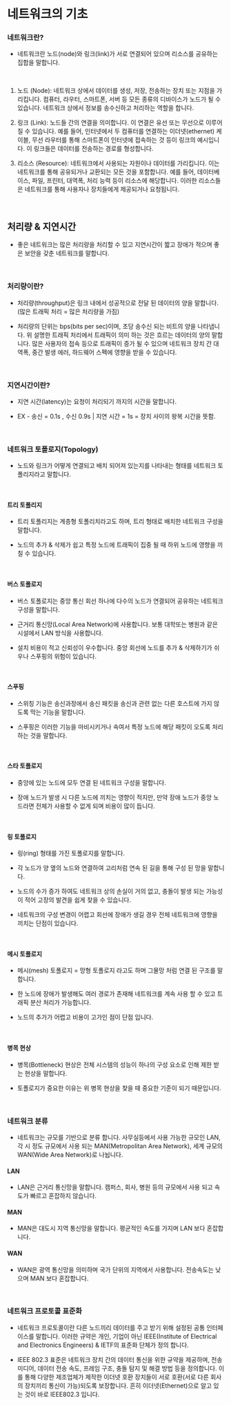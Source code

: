 # 네트워크의 기초

### 네트워크란?

- 네트워크란 노드(node)와 링크(link)가 서로 연결되어 있으며 리소스를 공유하는 집합을 말합니다.

<br>

1. 노드 (Node): 네트워크 상에서 데이터를 생성, 저장, 전송하는 장치 또는 지점을 가리킵니다. 컴퓨터, 라우터, 스마트폰, 서버 등 모든 종류의 디바이스가 노드가 될 수 있습니다. 네트워크 상에서 정보를 송수신하고 처리하는 역할을 합니다.

2. 링크 (Link): 노드들 간의 연결을 의미합니다. 이 연결은 유선 또는 무선으로 이루어질 수 있습니다. 예를 들어, 인터넷에서 두 컴퓨터를 연결하는 이더넷(ethernet) 케이블, 무선 라우터를 통해 스마트폰이 인터넷에 접속하는 것 등이 링크의 예시입니다. 이 링크들은 데이터를 전송하는 경로를 형성합니다.

3. 리소스 (Resource): 네트워크에서 사용되는 자원이나 데이터를 가리킵니다. 이는 네트워크를 통해 공유되거나 교환되는 모든 것을 포함합니다. 예를 들어, 데이터베이스, 파일, 프린터, 대역폭, 처리 능력 등이 리소스에 해당합니다. 이러한 리소스들은 네트워크를 통해 사용자나 장치들에게 제공되거나 요청됩니다.

<br>

## 처리량 & 지연시간

- 좋은 네트워크는 많은 처리량을 처리할 수 있고 지연시간이 짧고 장애가 적으며 좋은 보안을 갖춘 네트워크를 말합니다.

<br>

### 처리량이란?

- 처리량(throughput)은 링크 내에서 성공적으로 전달 된 데이터의 양을 말합니다. (많은 트래픽 처리 = 많은 처리량을 가짐)

- 처리량의 단위는 bps(bits per sec)이며, 초당 송수신 되는 비트의 양을 나타냅니다. 위 설명한 트래픽 처리에서 트래픽이 의미 하는 것은
흐르는 데이터의 양의 말합니다. 많은 사용자의 접속 등으로 트래픽이 증가 될 수 있으며 네트워크 장치 간 대역폭, 중간 발생 에러, 하드웨어 스펙에 영향을 받을 수 있습니다.

<br>

### 지연시간이란? 

- 지연 시간(latency)는 요청이 처리되기 까지의 시간을 말합니다.

- EX - 송신 = 0.1s , 수신 0.9s | 지연 시간 = 1s  = 장치 사이의 왕복 시간을 뜻함.

<br>


### 네트워크 토폴로지(Topology)

- 노드와 링크가 어떻게 연결되고 배치 되어져 있는지를 나타내는 형태를 네트워크 토폴리지라고 말합니다.

<br>

#### 트리 토폴리지

- 트리 토폴리지는 계층형 토폴리치라고도 하며, 트리 형태로 배치한 네트워크 구성을 말합니다.

- 노드의 추가 & 삭제가 쉽고 특정 노드에 트래픽이 집중 될 때 하위 노드에 영향을 끼칠 수 있습니다.

<br>

#### 버스 토폴로지

- 버스 토폴로지는 중앙 통신 회선 하나에 다수의 노드가 연결되어 공유하는 네트워크 구성을 말합니다. 

- 근거리 통신망(Local Area Network)에 사용합니다. 보통 대학또는 병원과 같은 시설에서 LAN 방식을 사용합니다.

- 설치 비용이 적고 신뢰성이 우수합니다. 중앙 회선에 노드를 추가 & 삭제하기가 쉬우나 스푸핑의 위험이 있습니다.

<br>

#### 스푸핑

- 스위칭 기능은 송신과정에서 송신 패킷을 송신과 관련 없는 다른 호스트에 가지 않도록 막는 기능을 말합니다.

- 스푸핑은 이러한 기능을 마비시키거나 속여서 특정 노드에 해당 패킷이 오도록 처리하는 것을 말합니다. 

<br>

#### 스타 토폴로지

- 중앙에 있는 노드에 모두 연결 된 네트워크 구성을 말합니다. 

- 장애 노드가 발생 시 다른 노드에 끼치는 영향이 적지만, 만약 장애 노드가 중앙 노드라면 전체가 사용할 수 없게 되며 비용이 많이 듭니다.

<br>

#### 링 토폴로지

- 링(ring) 형태를 가진 토폴로지를 말합니다. 

- 각 노드가 양 옆의 노드와 연결하여 고리처럼 연속 된 길을 통해 구성 된 망을 말합니다.

- 노드의 수가 증가 하여도 네트워크 상의 손실이 거의 없고, 충돌이 발생 되는 가능성이 적어 고장의 발견을 쉽게 찾을 수 있습니다.

- 네트워크의 구성 변경이 어렵고 회선에 장애가 생길 경우 전체 네트워크에 영향을 끼치는 단점이 있습니다.

<br>

#### 메시 토폴로지

- 메시(mesh) 토폴로지 = 망형 토폴로지 라고도 하며 그물망 처럼 연결 된 구조를 말합니다.

- 한 노드에 장애가 발생해도 여러 경로가 존재해 네트워크를 계속 사용 할 수 있고 트래픽 분산 처리가 가능합니다.

- 노드의 추가가 어렵고 비용이 고가인 점이 단점 입니다.

<br>

#### 병목 현상

- 병목(Bottleneck) 현상은 전체 시스템의 성능이 하나의 구성 요소로 인해 제한 받는 현상을 말합니다.

- 토폴로지가 중요한 이유는 위 병목 현상을 찾을 때 중요한 기준이 되기 때문입니다.

<br>

### 네트워크 분류

- 네트워크는 규모를 기반으로 분류 합니다. 사무실등에서 사용 가능한 규모인 LAN, 각 시 정도 규모에서 사용 되는 MAN(Metropolitan Area Network), 세계 규모의 WAN(Wide Area Network)로 나뉩니다.


####  LAN

- LAN은 근거리 통신망을 말합니다. 캠퍼스, 회사, 병원 등의 규모에서 사용 되고 속도가 빠르고 혼잡하지 않습니다.

#### MAN

- MAN은 대도시 지역 통신망을 말합니다. 평균적인 속도를 가지며 LAN 보다 혼잡합니다.

#### WAN

- WAN은 광역 통신망을 의미하며 국가 단위의 지역에서 사용합니다. 전송속도는 낮으며 MAN 보다 혼잡합니다.

<br>

### 네트워크 프로토콜 표준화

- 네트워크 프로토콜이란 다른 노드끼리 데이터를 주고 받기 위해 설정된 공통 인터페이스를 말합니다. 이러한 규약은 개인, 기업이 아닌 IEEE(Institute of Electrical and Electronics Engineers) & IETF의 표준화 단체가 정의 합니다.

- IEEE 802.3 표준은 네트워크 장치 간의 데이터 통신을 위한 규약을 제공하며, 전송 미디어, 데이터 전송 속도, 프레임 구조, 충돌 탐지 및 해결 방법 등을 정의합니다. 이를 통해 다양한 제조업체가 제작한 이더넷 호환 장치들이 서로 호환(서로 다른 회사의 장치끼리 통신이 가능)되도록 보장합니다. 흔히 이더넷(Ethernet)으로 알고 있는 것이 바로 IEEE802.3 입니다.

